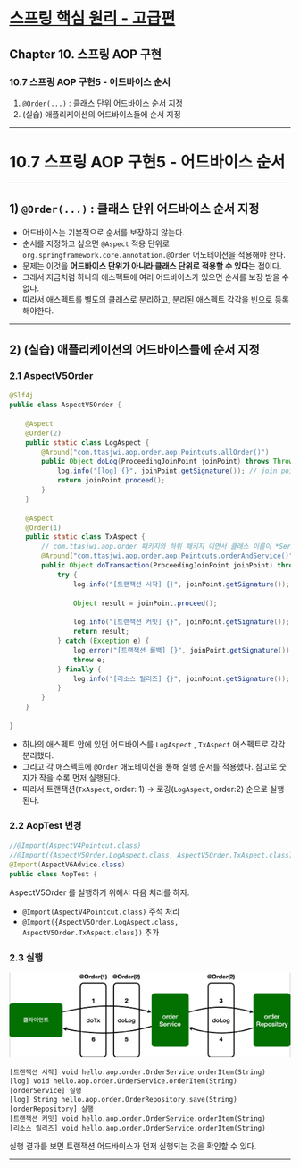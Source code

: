 # <a href = "../README.md" target="_blank">스프링 핵심 원리 - 고급편</a>
## Chapter 10. 스프링 AOP 구현
### 10.7 스프링 AOP 구현5 - 어드바이스 순서
1) `@Order(...)` : 클래스 단위 어드바이스 순서 지정
2) (실습) 애플리케이션의 어드바이스들에 순서 지정

---

# 10.7 스프링 AOP 구현5 - 어드바이스 순서

---

## 1) `@Order(...)` : 클래스 단위 어드바이스 순서 지정
- 어드바이스는 기본적으로 순서를 보장하지 않는다.
- 순서를 지정하고 싶으면 `@Aspect` 적용 단위로 `org.springframework.core.annotation.@Order` 어노테이션을 적용해야 한다.
- 문제는 이것을 **어드바이스 단위가 아니라 클래스 단위로 적용할 수 있다**는 점이다.
- 그래서 지금처럼 하나의 애스펙트에 여러 어드바이스가 있으면 순서를 보장 받을 수 없다.
- 따라서 애스펙트를 별도의 클래스로 분리하고, 분리된 애스펙트 각각을 빈으로 등록해야한다.

---

## 2) (실습) 애플리케이션의 어드바이스들에 순서 지정

### 2.1 AspectV5Order
```java
@Slf4j
public class AspectV5Order {

    @Aspect
    @Order(2)
    public static class LogAspect {
        @Around("com.ttasjwi.aop.order.aop.Pointcuts.allOrder()")
        public Object doLog(ProceedingJoinPoint joinPoint) throws Throwable {
            log.info("[log] {}", joinPoint.getSignature()); // join poin 시그니처
            return joinPoint.proceed();
        }
    }

    @Aspect
    @Order(1)
    public static class TxAspect {
        // com.ttasjwi.aop.order 패키지와 하위 패키지 이면서 클래스 이름이 *Service
        @Around("com.ttasjwi.aop.order.aop.Pointcuts.orderAndService()")
        public Object doTransaction(ProceedingJoinPoint joinPoint) throws Throwable {
            try {
                log.info("[트랜잭션 시작] {}", joinPoint.getSignature());

                Object result = joinPoint.proceed();

                log.info("[트랜잭션 커밋] {}", joinPoint.getSignature());
                return result;
            } catch (Exception e) {
                log.error("[트랜잭션 롤백] {}", joinPoint.getSignature());
                throw e;
            } finally {
                log.info("[리소스 릴리즈] {}", joinPoint.getSignature());
            }
        }
    }

}
```
- 하나의 애스펙트 안에 있던 어드바이스를 `LogAspect` , `TxAspect` 애스펙트로 각각 분리했다.
- 그리고 각 애스펙트에 `@Order` 애노테이션을 통해 실행 순서를 적용했다. 참고로 숫자가 작을 수록 먼저 실행된다.
- 따라서 트랜잭션(`TxAspect`, order: 1) → 로깅(`LogAspect`, order:2) 순으로 실행된다.

### 2.2 AopTest 변경
```java
//@Import(AspectV4Pointcut.class)
//@Import({AspectV5Order.LogAspect.class, AspectV5Order.TxAspect.class})
@Import(AspectV6Advice.class)
public class AopTest {
```
AspectV5Order 를 실행하기 위해서 다음 처리를 하자.
- `@Import(AspectV4Pointcut.class)` 주석 처리
- `@Import({AspectV5Order.LogAspect.class, AspectV5Order.TxAspect.class})` 추가

### 2.3 실행
![aspect_aop3](img/aspect_aop3.png)
```shell
[트랜잭션 시작] void hello.aop.order.OrderService.orderItem(String)
[log] void hello.aop.order.OrderService.orderItem(String)
[orderService] 실행
[log] String hello.aop.order.OrderRepository.save(String)
[orderRepository] 실행
[트랜잭션 커밋] void hello.aop.order.OrderService.orderItem(String)
[리소스 릴리즈] void hello.aop.order.OrderService.orderItem(String)
```
실행 결과를 보면 트랜잭션 어드바이스가 먼저 실행되는 것을 확인할 수 있다.

---
